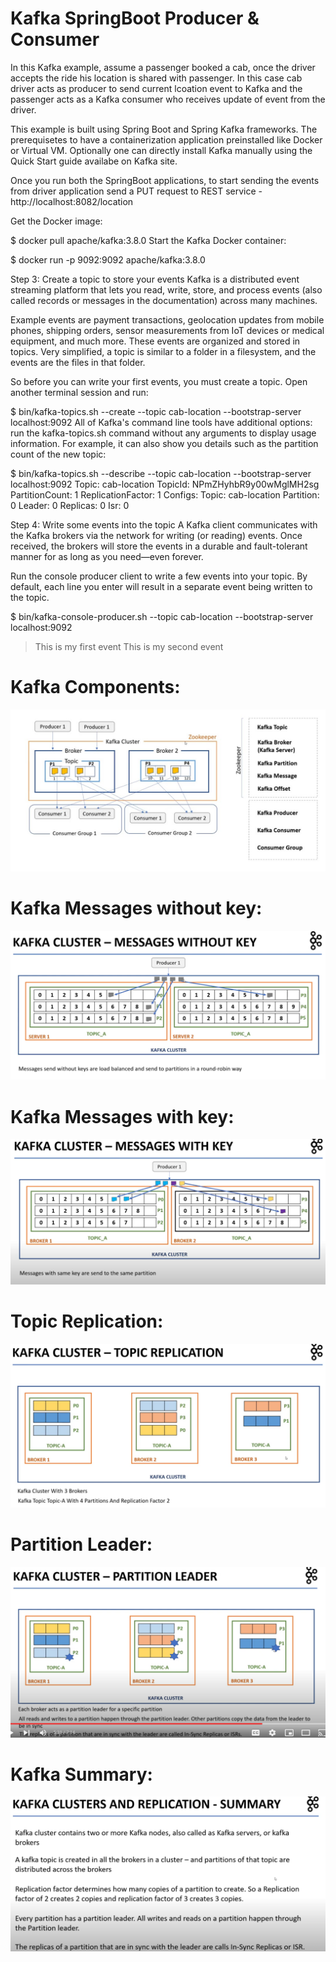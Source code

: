 # Kafka SpringBoot Producer & Consumer #

In this Kafka example, assume a passenger booked a cab, once the driver accepts the ride his location is shared with passenger. In this case cab driver acts as producer to send current lcoation event to Kafka and the passenger acts as a Kafka consumer who receives update of event from the driver. 

This example is built using Spring Boot and Spring Kafka frameworks. The prerequisetes to have a containerization application preinstalled like Docker or Virtual VM. Optionally one can directly install Kafka manually using the Quick Start guide availabe on Kafka site.

Once you run both the SpringBoot applications, to start sending the events from driver application send a PUT request to REST service - http://localhost:8082/location  

Get the Docker image:

$ docker pull apache/kafka:3.8.0
Start the Kafka Docker container:

$ docker run -p 9092:9092 apache/kafka:3.8.0


Step 3: Create a topic to store your events
Kafka is a distributed event streaming platform that lets you read, write, store, and process events (also called records or messages in the documentation) across many machines.

Example events are payment transactions, geolocation updates from mobile phones, shipping orders, sensor measurements from IoT devices or medical equipment, and much more. These events are organized and stored in topics. Very simplified, a topic is similar to a folder in a filesystem, and the events are the files in that folder.

So before you can write your first events, you must create a topic. Open another terminal session and run:

$ bin/kafka-topics.sh --create --topic cab-location --bootstrap-server localhost:9092
All of Kafka's command line tools have additional options: run the kafka-topics.sh command without any arguments to display usage information. For example, it can also show you details such as the partition count of the new topic:

$ bin/kafka-topics.sh --describe --topic cab-location --bootstrap-server localhost:9092
Topic: cab-location        TopicId: NPmZHyhbR9y00wMglMH2sg PartitionCount: 1       ReplicationFactor: 1	Configs:
Topic: cab-location Partition: 0    Leader: 0   Replicas: 0 Isr: 0


Step 4: Write some events into the topic
A Kafka client communicates with the Kafka brokers via the network for writing (or reading) events. Once received, the brokers will store the events in a durable and fault-tolerant manner for as long as you need—even forever.

Run the console producer client to write a few events into your topic. By default, each line you enter will result in a separate event being written to the topic.

$ bin/kafka-console-producer.sh --topic cab-location --bootstrap-server localhost:9092
>This is my first event
>This is my second event

# Kafka Components: #
<img src="https://github.com/sriharijala/SpringExamples/blob/main/Kafka-example/kafka-components.jpg" alt="Kafka Components"/>

# Kafka Messages without key: #
<img src="https://github.com/sriharijala/SpringExamples/blob/main/Kafka-example/mesages-without-key.png" alt="Kafka Messages without key"/>

# Kafka Messages with key: #
<img src="https://github.com/sriharijala/SpringExamples/blob/main/Kafka-example/mesages-with-key.png" alt="Kafka Messages with key"/>

# Topic Replication: #
<img src="https://github.com/sriharijala/SpringExamples/blob/main/Kafka-example/topic-replication.png" alt="Topic Replication"/>

# Partition Leader: #
<img src="https://github.com/sriharijala/SpringExamples/blob/main/Kafka-example/patition-leader.png" alt="Partition Leader"/>

# Kafka Summary: #
<img src="https://github.com/sriharijala/SpringExamples/blob/main/Kafka-example/kafka-summary.png" alt="Kafka Summary"/>


